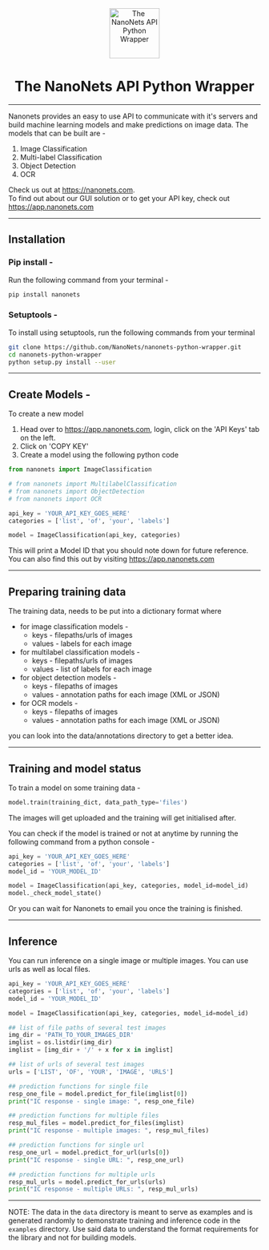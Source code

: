 <div align="center">
  <a href="https://nanonets.com/">
    <img src="https://nanonets.com/logo.png" alt="The NanoNets API Python Wrapper" width="100"/>
    </a>
</div>

<h1 align="center">The NanoNets API Python Wrapper</h1>

** **

Nanonets provides an easy to use API to communicate with it's servers and build machine learning models and make predictions on image data. 
The models that can be built are - 
1. Image Classification
2. Multi-label Classification
3. Object Detection
4. OCR 

Check us out at https://nanonets.com. <br>
To find out about our GUI solution or to get your API key, check out https://app.nanonets.com

** **

## Installation

### Pip install - 
Run the following command from your terminal - 
```bash
pip install nanonets
```

### Setuptools - 
To install using setuptools, run the following commands from your terminal
```bash
git clone https://github.com/NanoNets/nanonets-python-wrapper.git
cd nanonets-python-wrapper
python setup.py install --user
```

** **

## Create Models - 
To create a new model
1. Head over to https://app.nanonets.com, login, click on the 'API Keys' tab on the left. 
2. Click on 'COPY KEY'
3. Create a model using the following python code
```python
from nanonets import ImageClassification

# from nanonets import MultilabelClassification
# from nanonets import ObjectDetection
# from nanonets import OCR

api_key = 'YOUR_API_KEY_GOES_HERE'
categories = ['list', 'of', 'your', 'labels']

model = ImageClassification(api_key, categories)
```

This will print a Model ID that you should note down for future reference. You can also find this out by visiting https://app.nanonets.com

** **

## Preparing training data
The training data, needs to be put into a dictionary format where 
* for image classification models - 
	* keys - filepaths/urls of images
	* values - labels for each image
* for multilabel classification models - 
	* keys - filepaths/urls of images
	* values - list of labels for each image
* for object detection models - 
	* keys - filepaths of images
	* values - annotation paths for each image (XML or JSON)
* for OCR models - 
	* keys - filepaths of images
	* values - annotation paths for each image (XML or JSON)

you can look into the data/annotations directory to get a better idea. 

** **

## Training and model status

To train a model on some training data - 
```python
model.train(training_dict, data_path_type='files')
```

The images will get uploaded and the training will get initialised after. 

You can check if the model is trained or not at anytime by running the following command from a python console - 
```python
api_key = 'YOUR_API_KEY_GOES_HERE'
categories = ['list', 'of', 'your', 'labels']
model_id = 'YOUR_MODEL_ID'

model = ImageClassification(api_key, categories, model_id=model_id)
model._check_model_state()
```
Or you can wait for Nanonets to email you once the training is finished. 

** **

## Inference
You can run inference on a single image or multiple images. You can use urls as well as local files. 

```python
api_key = 'YOUR_API_KEY_GOES_HERE'
categories = ['list', 'of', 'your', 'labels']
model_id = 'YOUR_MODEL_ID'

model = ImageClassification(api_key, categories, model_id=model_id)

## list of file paths of several test images
img_dir = 'PATH_TO_YOUR_IMAGES_DIR'
imglist = os.listdir(img_dir)
imglist = [img_dir + '/' + x for x in imglist]

## list of urls of several test images
urls = ['LIST', 'OF', 'YOUR', 'IMAGE', 'URLS']

## prediction functions for single file
resp_one_file = model.predict_for_file(imglist[0])
print("IC response - single image: ", resp_one_file)

## prediction functions for multiple files
resp_mul_files = model.predict_for_files(imglist)
print("IC response - multiple images: ", resp_mul_files)

## prediction functions for single url
resp_one_url = model.predict_for_url(urls[0])
print("IC response - single URL: ", resp_one_url)

## prediction functions for multiple urls
resp_mul_urls = model.predict_for_urls(urls)
print("IC response - multiple URLs: ", resp_mul_urls)
```

** **

 NOTE: The data in the ```data``` directory is meant to serve as examples and is generated randomly to demonstrate training and inference code in the ```examples``` directory. Use said data to understand the format requirements for the library and not for building models. 
